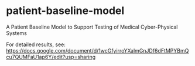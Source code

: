 # patient-baseline-model
A Patient Baseline Model to Support Testing of Medical Cyber-Physical Systems

For detailed results, see: https://docs.google.com/document/d/1wcGfyirroYXalmGnJDf6dFtMPYBmQcu7QUMFaU1ap6Y/edit?usp=sharing
